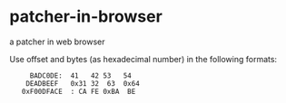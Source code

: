 # patcher-in-browser
a patcher in web browser

Use offset and bytes (as hexadecimal number) in the following formats:

         BADC0DE:  41   42 53   54
        DEADBEEF   0x31 32  63  0x64
       0xF00DFACE  : CA FE 0xBA  BE

